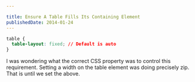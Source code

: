 ```yaml
---

title: Ensure A Table Fills Its Containing Element
publishedDate: 2014-01-24
---
```


```css
table {
  table-layout: fixed; // Default is auto
}
```

I was wondering what the correct CSS property was to control this requirement. Setting a width on the table element was doing precisely zip. That is until we set the above.
